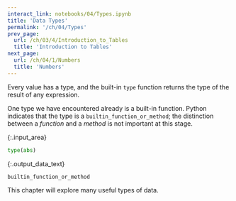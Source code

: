 ```yaml
---
interact_link: notebooks/04/Types.ipynb
title: 'Data Types'
permalink: '/ch/04/Types'
prev_page:
  url: /ch/03/4/Introduction_to_Tables
  title: 'Introduction to Tables'
next_page:
  url: /ch/04/1/Numbers
  title: 'Numbers'
---
```


Every value has a type, and the built-in `type` function returns the type of the result of any expression.

One type we have encountered already is a built-in function. Python indicates that the type is a `builtin_function_or_method`; the distinction between a *function* and a *method* is not important at this stage.



{:.input_area}
```python
type(abs)
```





{:.output_data_text}
```
builtin_function_or_method
```



This chapter will explore many useful types of data.
